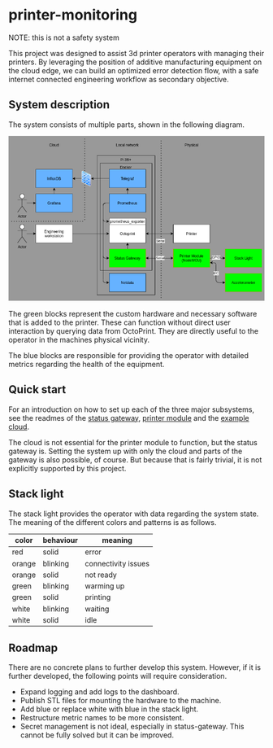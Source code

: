 # printer-monitoring

NOTE: this is not a safety system

This project was designed to assist 3d printer operators with managing their printers. By leveraging the position of additive manufacturing equipment on the cloud edge, we can build an optimized error detection flow, with a safe internet connected engineering workflow as secondary objective.

## System description

The system consists of multiple parts, shown in the following diagram.

![Overview of the entire system, consisting of hardware, RPi and cloud sections](docs/system-overview.png "system overview")

The green blocks represent the custom hardware and necessary software that is added to the printer. These can function without direct user interaction by querying data from OctoPrint. They are directly useful to the operator in the machines physical vicinity.

The blue blocks are responsible for providing the operator with detailed metrics regarding the health of the equipment.

## Quick start

For an introduction on how to set up each of the three major subsystems, see the readmes of the [status gateway](status-gateway/README.md), [printer module](printer-module/README.md) and the [example cloud](cloud/README.md).

The cloud is not essential for the printer module to function, but the status gateway is. Setting the system up with only the cloud and parts of the gateway is also possible, of course. But because that is fairly trivial, it is not explicitly supported by this project.

## Stack light

The stack light provides the operator with data regarding the system state. The meaning of the different colors and patterns is as follows.

| color  | behaviour | meaning             |
| ------ | --------- | ------------------- |
| red    | solid     | error               |
| orange | blinking  | connectivity issues |
| orange | solid     | not ready           |
| green  | blinking  | warming up          |
| green  | solid     | printing            |
| white  | blinking  | waiting             |
| white  | solid     | idle                |

## Roadmap

There are no concrete plans to further develop this system. However, if it is further developed, the following points will require consideration.

- Expand logging and add logs to the dashboard.
- Publish STL files for mounting the hardware to the machine.
- Add blue or replace white with blue in the stack light.
- Restructure metric names to be more consistent.
- Secret management is not ideal, especially in status-gateway. This cannot be fully solved but it can be improved.

